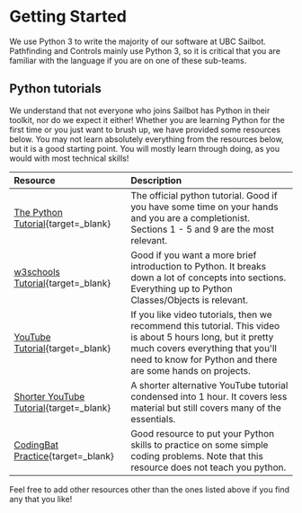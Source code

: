 # Getting Started

We use Python 3 to write the majority of our software at UBC Sailbot. Pathfinding and Controls mainly use Python 3,
so it is critical that you are familiar with the language if you are on one of these sub-teams.

## Python tutorials

We understand that not everyone who joins Sailbot has Python in their toolkit, nor do we expect it either! Whether you
are learning Python for the first time or you just want to brush up, we have provided some resources below. You may not
learn absolutely everything from the resources below, but it is a good starting point. You will mostly learn through doing,
as you would with most technical skills!

| Resource               | Description                                                                                 |
| :--------------------- | :------------------------------------------------------------------------------------------ |
| [The Python Tutorial](https://docs.python.org/3/tutorial/){target=_blank} | The official python tutorial. Good if you have some time on your hands and you are a completionist. Sections 1 - 5 and 9 are the most relevant. |
| [w3schools Tutorial](https://www.w3schools.com/python/default.asp){target=_blank} | Good if you want a more brief introduction to Python. It breaks down a lot of concepts into sections. Everything up to Python Classes/Objects is relevant. |
| [YouTube Tutorial](https://youtu.be/t8pPdKYpowI){target=_blank} | If you like video tutorials, then we recommend this tutorial. This video is about 5 hours long, but it pretty much covers everything that you'll need to know for Python and there are some hands on  projects. |
| [Shorter YouTube Tutorial](https://youtu.be/kqtD5dpn9C8){target=_blank} | A shorter alternative YouTube tutorial condensed into 1 hour. It covers less material but still covers many of the essentials. |
| [CodingBat Practice](https://codingbat.com/python){target=_blank} | Good resource to put your Python skills to practice on some simple coding problems. Note that this resource does not teach you python. |

Feel free to add other resources other than the ones listed above if you find any that you like!
